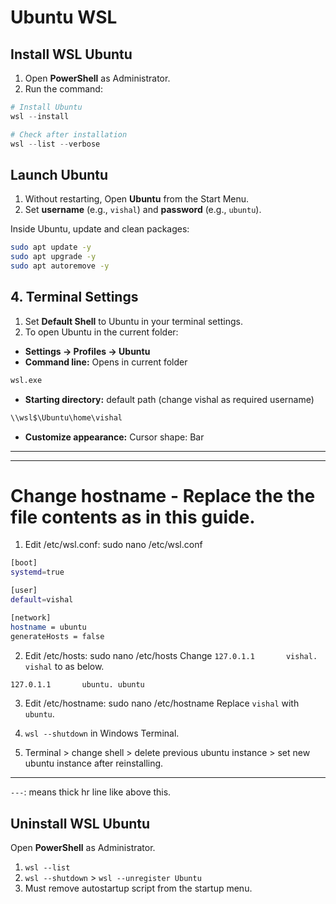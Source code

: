 # Ubuntu WSL

## Install WSL Ubuntu

1. Open **PowerShell** as Administrator.
2. Run the command:

```powershell
# Install Ubuntu
wsl --install

# Check after installation
wsl --list --verbose
```

## Launch Ubuntu

1. Without restarting, Open **Ubuntu** from the Start Menu.
2. Set **username** (e.g., `vishal`) and **password** (e.g., `ubuntu`).

Inside Ubuntu, update and clean packages:

```bash
sudo apt update -y
sudo apt upgrade -y
sudo apt autoremove -y
```

## 4. Terminal Settings

1. Set **Default Shell** to Ubuntu in your terminal settings.
2. To open Ubuntu in the current folder:

* **Settings → Profiles → Ubuntu**
* **Command line:**  Opens in current folder
```bash
wsl.exe
```
* **Starting directory:** default path (change vishal as required username)
```bash
\\wsl$\Ubuntu\home\vishal
```
* **Customize appearance:** Cursor shape: Bar

---

---

# Change hostname - Replace the the file contents as in this guide.

1. Edit /etc/wsl.conf: sudo nano /etc/wsl.conf

```bash
[boot]
systemd=true

[user]
default=vishal

[network]
hostname = ubuntu
generateHosts = false
```

2. Edit /etc/hosts: sudo nano /etc/hosts
Change `127.0.1.1       vishal. vishal` to as below.
```bash
127.0.1.1       ubuntu. ubuntu
```

3. Edit /etc/hostname: sudo nano /etc/hostname
Replace `vishal` with `ubuntu`.

4. `wsl --shutdown` in Windows Terminal.

5. Terminal > change shell > delete previous ubuntu instance > set new ubuntu instance after reinstalling.

---

`---`: means thick hr line like above this.

## Uninstall WSL Ubuntu

Open **PowerShell** as Administrator.
1. `wsl --list`
2. `wsl --shutdown` > `wsl --unregister Ubuntu`
3. Must remove autostartup script from the startup menu.
